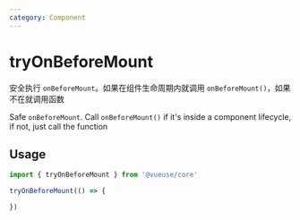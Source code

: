 ```yaml
---
category: Component
---
```


# tryOnBeforeMount

安全执行 `onBeforeMount`。如果在组件生命周期内就调用 `onBeforeMount()`，如果不在就调用函数

Safe `onBeforeMount`. Call `onBeforeMount()` if it's inside a component lifecycle, if not, just call the function

## Usage

```js
import { tryOnBeforeMount } from '@vueuse/core'

tryOnBeforeMount(() => {

})
```
